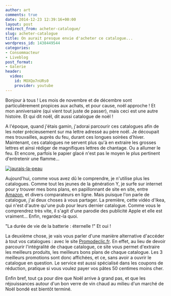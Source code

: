 ```yaml
---
author: art
comments: true
date: 2014-12-23 12:39:16+00:00
layout: post
redirect_from: acheter-catalogue/
slug: acheter-catalogue
title: On aurait presque envie d'acheter ce catalogue...
wordpress_id: 1438449544
categories:
- Consommacteur
- Liveblog
post_format:
- Galerie
header:
  video:
    id: MOXQo7nURs0
    provider: youtube
---
```


Bonjour à tous ! Les mois de novembre et de décembre sont particulièrement propices aux achats, et pour cause, noël approche ! Et mon anniversaire (qui vient tout juste de passer), mais ceci est une autre histoire. Et qui dit noël, dit aussi catalogue de noël !

A l'époque, quand j'étais gamin, j'adorai parcourir ces catalogues afin de les noter précieusement sur ma lettre adressé au père noël. Je découpait mes trouvailles, auprès du feu, durant ces longues soirées d'hiver. Maintenant, ces catalogues ne servent plus qu'à en extraire les grosses lettres et ainsi rédiger de magnifiques lettres de chantage. Ou a allumer le feu. Et encore, parfois le papier glacé n'est pas le moyen le plus pertinent d'entretenir une flamme...

[![jaurais-la-peau](https://static.irz.fr/2014/12/jaurais-la-peau-640x151.jpg)](https://irz.fr/recherche?q=jaurais-la-peau)

Aujourd'hui, comme vous avez dû le comprendre, je n'utilise plus les catalogues. Comme tout les jeunes de la génération Y, je surfe sur internet pour y trouver mes bons plans, en papillonnant de site en site, entre [Amazon](https://irz.fr/amazon), et divers comparateurs en ligne. Mais puisque l'on parle de catalogue, j'ai deux choses à vous partager. La première, cette vidéo d'Ikea, qui n'est d'autre qu'une pub pour leurs dernier catalogue. Comme vous le comprendrez très vite, il s'agit d'une parodie des publicité Apple et elle est vraiment... Enfin, regardez-la quoi.

"La durée de vie de la batterie : éternelle !" Et oui !

La deuxième chose, je vais vous parler d'une manière alternative d'accéder à tout vos catalogues : avec le site [Promodeclic.fr](http://www.promodeclic.fr/grenoble). En effet, au lieu de devoir parcourir l'intégralité de chaque catalogue, ce site vous permet d'extraire les meilleurs produits, les meilleurs bons plans de chaque catalogue. Les 3 meilleurs promotions sont donc affichées, et ce, sans avoir a ouvrir le catalogue en question. Le service est aussi spécialisé dans les coupons de réduction, pratique si vous voulez payer vos pâtes 50 centimes moins cher.

Enfin bref, tout ça pour dire que Noël arrive à grand pas, et que les réjouissances autour d'un bon verre de vin chaud au milieu d'un marché de Noël bondé est bientôt terminé.
